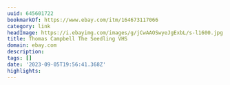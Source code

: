 ```yaml
---
uuid: 645601722
bookmarkOf: https://www.ebay.com/itm/164673117066
category: link
headImage: https://i.ebayimg.com/images/g/jCwAAOSwyeJgExbL/s-l1600.jpg
title: Thomas Campbell The Seedling VHS
domain: ebay.com
description: 
tags: []
date: '2023-09-05T19:56:41.368Z'
highlights: 
---
```




